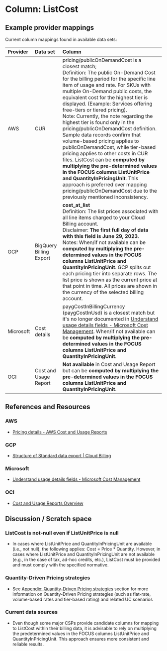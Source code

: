 # Column: ListCost

## Example provider mappings

Current column mappings found in available data sets:

| Provider  | Data set                     | Column                   |
|:----------|:-----------------------------|:-------------------------|
| AWS       | CUR                          | pricing/publicOnDemandCost  is a closest match;<br>Definition: The public On-Demand Cost for the billing period for the specific line item of usage and rate. For SKUs with multiple On-Demand public costs, the equivalent cost for the highest tier is displayed. (Example: Services offering free-tiers or tiered pricing).<br>Note: Currently, the note regarding the highest tier is found only in the pricing/publicOnDemandCost definition. Sample data records confirm that volume-based pricing applies to publicOnDemandCost, while tier-based pricing applies to other costs in CUR files. ListCost can be **computed by multiplying the pre-determined values in the FOCUS columns ListUnitPrice and QuantityInPricingUnit**. This approach is preferred over mapping pricing/publicOnDemandCost due to the previously mentioned inconsistency. |
| GCP       | BigQuery Billing Export      | **cost_at_list**<br>Definition: The list prices associated with all line items charged to your Cloud Billing account.<br>Disclaimer: **The first full day of data with this field is June 29, 2023**.<br>Notes: When/if not available can be **computed by multiplying the pre-determined values in the FOCUS columns ListUnitPrice and QuantityInPricingUnit**. GCP splits out each pricing tier into separate rows. The list price is shown as the current price at that point in time. All prices are shown in the currency of the selected billing account. |
| Microsoft | Cost details                 | paygCostInBillingCurrency (paygCostInUsd) is a closest match but it's no longer documented in [Understand usage details fields - Microsoft Cost Management](https://learn.microsoft.com/en-us/azure/cost-management-billing/automate/understand-usage-details-fields). When/if not available can be **computed by multiplying the pre-determined values in the FOCUS columns ListUnitPrice and QuantityInPricingUnit**. |
| OCI       | Cost and Usage Report        | **Not available** in Cost and Usage Report but can be **computed by multiplying the pre-determined values in the FOCUS columns ListUnitPrice and QuantityInPricingUnit**. |

## References and Resources

### AWS

* [Pricing details - AWS Cost and Usage Reports](https://docs.aws.amazon.com/cur/latest/userguide/pricing-columns.html)

### GCP

* [Structure of Standard data export | Cloud Billing](https://cloud.google.com/billing/docs/how-to/export-data-bigquery-tables/standard-usage)

### Microsoft

* [Understand usage details fields - Microsoft Cost Management](https://learn.microsoft.com/en-us/azure/cost-management-billing/automate/understand-usage-details-fields)

### OCI

* [Cost and Usage Reports Overview](https://docs.oracle.com/en-us/iaas/Content/Billing/Concepts/usagereportsoverview.htm)

## Discussion / Scratch space

### ListCost is not-null even if ListUnitPrice is null

* In cases where ListUnitPrice and QuantityInPricingUnit are available (i.e., not null), the following applies: Cost = Price * Quantity. However, in cases where ListUnitPrice and QuantityInPricingUnit are not available (e.g., in the case of tax, ad-hoc credits, etc.), ListCost must be provided and must comply with the specified normative.

### Quantity-Driven Pricing strategies

* See [Appendix: Quantity-Driven Pricing strategies](../apendix/quantity_driven_pricing_strategies.md) section for more information on Quantity-Driven Pricing strategies (such as flat-rate, volume-based rates and tier-based rating) and related UC scenarios

### Current data sources

* Even though some major CSPs provide candidate columns for mapping to ListCost within their billing data, it is advisable to rely on multiplying the predetermined values in the FOCUS columns ListUnitPrice and QuantityInPricingUnit. This approach ensures more consistent and reliable results.
